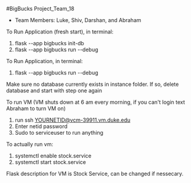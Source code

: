 #BigBucks Project_Team_18
- Team Members: Luke, Shiv, Darshan, and Abraham


To Run Application (fresh start), in terminal:
1. flask --app bigbucks init-db
2. flask --app bigbucks run --debug

To Run Application, in terminal:
1. flask --app bigbucks run --debug

Make sure no database currently exists in instance folder. 
If so, delete database and start with step one again

To run VM (VM shuts down at 6 am every morning, if you can't login text Abraham to turn VM on)
1. run ssh YOURNETID@vcm-39911.vm.duke.edu
2. Enter netid password
3. Sudo to serviceuser to run anything

To actually run vm:
1. systemctl enable stock.service
2. systemctl start stock.service

Flask description for VM is Stock Service, can be changed if nessecary. 

